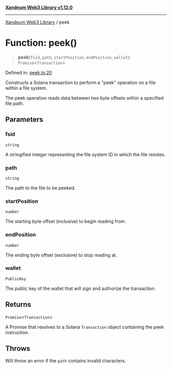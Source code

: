 [**Xandeum Web3 Library v1.12.0**](../README.md)

***

[Xandeum Web3 Library](../globals.md) / peek

# Function: peek()

> **peek**(`fsid`, `path`, `startPosition`, `endPosition`, `wallet`): `Promise`\<`Transaction`\>

Defined in: [peek.ts:20](https://github.com/Xandeum/test_web3/blob/main/src/peek.ts#L20)

Constructs a Solana transaction to perform a "peek" operation on a file within a file system.

The peek operation reads data between two byte offsets within a specified file path.

## Parameters

### fsid

`string`

A stringified integer representing the file system ID in which the file resides.

### path

`string`

The path to the file to be peeked.

### startPosition

`number`

The starting byte offset (inclusive) to begin reading from.

### endPosition

`number`

The ending byte offset (exclusive) to stop reading at.

### wallet

`PublicKey`

The public key of the wallet that will sign and authorize the transaction.

## Returns

`Promise`\<`Transaction`\>

A Promise that resolves to a Solana `Transaction` object containing the peek instruction.

## Throws

Will throw an error if the `path` contains invalid characters.
